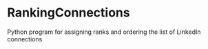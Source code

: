 RankingConnections
==================

Python program for assigning ranks and ordering the list of LinkedIn connections

